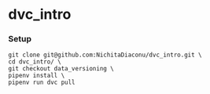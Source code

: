 # dvc_intro
### Setup
```
git clone git@github.com:NichitaDiaconu/dvc_intro.git \
cd dvc_intro/ \
git checkout data_versioning \
pipenv install \
pipenv run dvc pull
```